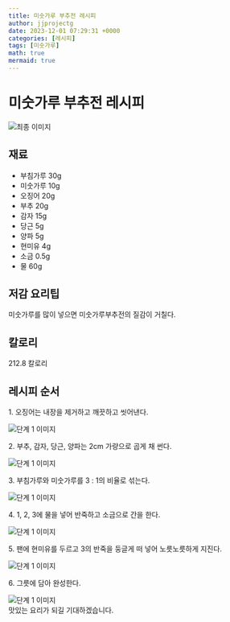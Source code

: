 ```yaml
---
title: 미숫가루 부추전 레시피
author: jjprojectg
date: 2023-12-01 07:29:31 +0000
categories: [레시피]
tags: [미숫가루]
math: true
mermaid: true
---
```

<meta name="og:type" content="website"/>
<meta charset="UTF-8"/>
<div class="header">
  <h1>미숫가루 부추전 레시피</h1>
</div>

<div class="container my-4">
  <div class="row">
    <div class="col-12 col-md-6">
      <div class="recipe-image">
        <img src="http://www.foodsafetykorea.go.kr/uploadimg/20141118/20141118102120_1416273680405.jpg" class="step-image" alt="최종 이미지"/>
      </div>
    </div>
    <div class="col-12 col-md-6">
      <div class="ingredients">
        <h2>재료</h2>
        <ul class="card">
          <li> 부침가루 30g </li>
          <li>  미숫가루 10g </li>
          <li>  오징어 20g </li>
          <li>  부추 20g </li>
          <li>  감자 15g </li>
          <li>  당근 5g </li>
          <li>  양파 5g </li>
          <li>  현미유 4g </li>
          <li>  소금 0.5g </li>
          <li>  물 60g </li>
</ul>
      </div>
    </div>
    <div class="col-12 col-md-6">
      <div class="ingredients">
        <h2>저감 요리팁</h2>
        <div class="card"> 
          <p>
            미숫가루를 많이 넣으면 미숫가루부추전의 질감이 거칠다.
          </p>
        </div>
      </div>
      <div class="ingredients">
        <h2>칼로리</h2>
        <div class="card"> 
          <p>
            212.8 칼로리
          </p>
        </div>
      </div>
    </div>
  </div>

  <h2 class="my-4">레시피 순서</h2>
  <div class="card recipe-card">
    <div class="card-body recipe-step">
      <p class="card-text step-description">1. 오징어는 내장을 제거하고 깨끗하고 씻어낸다.</p>
      <img src="http://www.foodsafetykorea.go.kr/uploadimg/cook/694-1.jpg" alt="단계 1 이미지" class="step-image"/>
    </div>
  </div>
  <div class="card recipe-card">
    <div class="card-body recipe-step">
      <p class="card-text step-description">2. 부추, 감자, 당근, 양파는 2cm 가량으로 곱게 채 썬다.</p>
      <img src="http://www.foodsafetykorea.go.kr/uploadimg/cook/694-2.jpg" alt="단계 1 이미지" class="step-image"/>
    </div>
  </div>
  <div class="card recipe-card">
    <div class="card-body recipe-step">
      <p class="card-text step-description">3. 부침가루와 미숫가루를 3 : 1의 비율로 섞는다.</p>
      <img src="http://www.foodsafetykorea.go.kr/uploadimg/cook/694-3.jpg" alt="단계 1 이미지" class="step-image"/>
    </div>
  </div>
  <div class="card recipe-card">
    <div class="card-body recipe-step">
      <p class="card-text step-description">4.  1, 2, 3에 물을 넣어 반죽하고 소금으로 간을 한다.</p>
      <img src="http://www.foodsafetykorea.go.kr/uploadimg/cook/694-4.jpg" alt="단계 1 이미지" class="step-image"/>
    </div>
  </div>
  <div class="card recipe-card">
    <div class="card-body recipe-step">
      <p class="card-text step-description">5. 팬에 현미유를 두르고 3의 반죽을 둥글게 떠 넣어 노릇노릇하게 지진다.</p>
      <img src="http://www.foodsafetykorea.go.kr/uploadimg/cook/694-5.jpg" alt="단계 1 이미지" class="step-image"/>
    </div>
  </div>
  <div class="card recipe-card">
    <div class="card-body recipe-step">
      <p class="card-text step-description">6. 그릇에 담아 완성한다.</p>
      <img src="http://www.foodsafetykorea.go.kr/uploadimg/cook/694-6.jpg" alt="단계 1 이미지" class="step-image"/>
    </div>
  </div>

</div>
맛있는 요리가 되길 기대하겠습니다.
